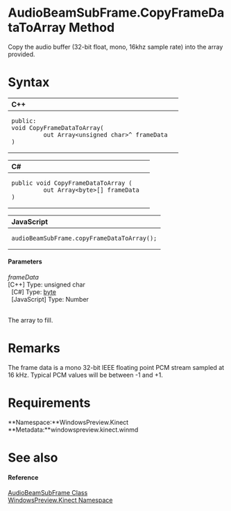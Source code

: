 AudioBeamSubFrame.CopyFrameDataToArray Method  
=============================================  

Copy the audio buffer (32-bit float, mono, 16khz sample rate) into the array provided. <span id="syntaxSection"></span>

Syntax  
======  

<table>
<colgroup>
<col width="100%" />
</colgroup>
<thead>
<tr class="header">
<th align="left">C++</th>
</tr>
</thead>
<tbody>
<tr class="odd">
<td align="left"><pre><code>public:  
void CopyFrameDataToArray(  
         out Array&lt;unsigned char&gt;^ frameData  
)</code></pre></td>
</tr>
</tbody>
</table>

<table>
<colgroup>
<col width="100%" />
</colgroup>
<thead>
<tr class="header">
<th align="left">C#</th>
</tr>
</thead>
<tbody>
<tr class="odd">
<td align="left"><pre><code>public void CopyFrameDataToArray (  
         out Array&lt;byte&gt;[] frameData  
)</code></pre></td>
</tr>
</tbody>
</table>

<table>
<colgroup>
<col width="100%" />
</colgroup>
<thead>
<tr class="header">
<th align="left">JavaScript</th>
</tr>
</thead>
<tbody>
<tr class="odd">
<td align="left"><pre><code>audioBeamSubFrame.copyFrameDataToArray();</code></pre></td>
</tr>
</tbody>
</table>

<span id="ID4EG"></span>
#### Parameters  

*frameData*    
[C++] Type: unsigned char  
  [C\#] Type: [byte](http://msdn.microsoft.com/en-us/library/system.byte.aspx)  
  [JavaScript] Type: Number  
   

The array to fill.  

<span id="remarks"></span>

Remarks  
=======  

The frame data is a mono 32-bit IEEE floating point PCM stream sampled at 16 kHz. Typical PCM values will be between -1 and +1.  

<span id="requirements"></span>

Requirements  
============  

**Namespace:**WindowsPreview.Kinect  
**Metadata:**windowspreview.kinect.winmd  

<span id="ID4EBB"></span>

See also  
========  

<span id="ID4EDB"></span>
#### Reference  

[AudioBeamSubFrame Class](../../AudioBeamSubFrame_Class.md)  
 [WindowsPreview.Kinect Namespace](../../../Kinect.md)  



<!--Please do not edit the data in the comment block below.-->
<!--
TOCTitle : CopyFrameDataToArray Method
RLTitle : AudioBeamSubFrame.CopyFrameDataToArray Method
KeywordK : CopyFrameDataToArray method
KeywordK : AudioBeamSubFrame.CopyFrameDataToArray method
KeywordF : WindowsPreview.Kinect.AudioBeamSubFrame.CopyFrameDataToArray
KeywordF : AudioBeamSubFrame.CopyFrameDataToArray
KeywordF : CopyFrameDataToArray
KeywordF : WindowsPreview.Kinect.AudioBeamSubFrame.CopyFrameDataToArray(System.Byte[]@)
KeywordA : M:WindowsPreview.Kinect.AudioBeamSubFrame.CopyFrameDataToArray(System.Byte[]@)
AssetID : M:WindowsPreview.Kinect.AudioBeamSubFrame.CopyFrameDataToArray(System.Byte[]@)
Locale : en-us
CommunityContent : 1
APIType : Managed
APILocation : windowspreview.kinect.winmd
APIName : WindowsPreview.Kinect.AudioBeamSubFrame.CopyFrameDataToArray
TargetOS : Windows
TopicType : kbSyntax
DevLang : VB
DevLang : CSharp
DevLang : JavaScript
DevLang : C++
DocSet : K4Wv2
ProjType : K4Wv2Proj
Technology : Kinect for Windows
Product : Kinect for Windows SDK v2
productversion : 20
-->
